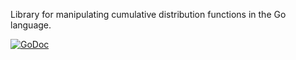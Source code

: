 Library for manipulating cumulative distribution functions in the Go language. 

[![GoDoc](https://godoc.org/github.com/TonyRippy/cdflib?status.svg)](https://godoc.org/github.com/TonyRippy/cdflib)
